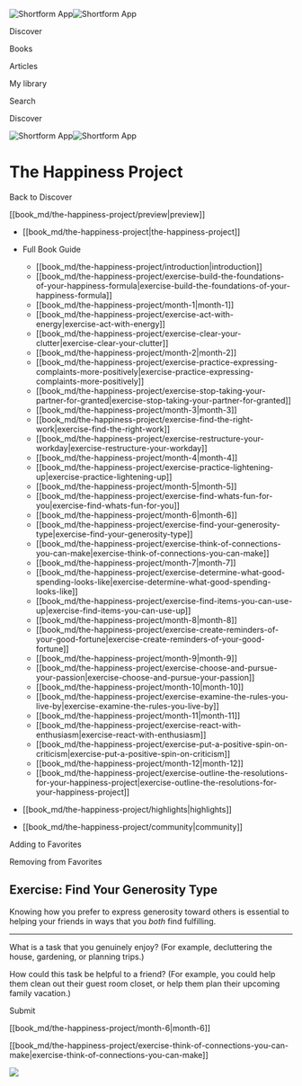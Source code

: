 ![Shortform App](/img/logo.36a2399e.svg)![Shortform App](/img/logo-dark.70c1b072.svg)

Discover

Books

Articles

My library

Search

Discover

![Shortform App](/img/logo.36a2399e.svg)![Shortform App](/img/logo-dark.70c1b072.svg)

# The Happiness Project

Back to Discover

[[book_md/the-happiness-project/preview|preview]]

  * [[book_md/the-happiness-project|the-happiness-project]]
  * Full Book Guide

    * [[book_md/the-happiness-project/introduction|introduction]]
    * [[book_md/the-happiness-project/exercise-build-the-foundations-of-your-happiness-formula|exercise-build-the-foundations-of-your-happiness-formula]]
    * [[book_md/the-happiness-project/month-1|month-1]]
    * [[book_md/the-happiness-project/exercise-act-with-energy|exercise-act-with-energy]]
    * [[book_md/the-happiness-project/exercise-clear-your-clutter|exercise-clear-your-clutter]]
    * [[book_md/the-happiness-project/month-2|month-2]]
    * [[book_md/the-happiness-project/exercise-practice-expressing-complaints-more-positively|exercise-practice-expressing-complaints-more-positively]]
    * [[book_md/the-happiness-project/exercise-stop-taking-your-partner-for-granted|exercise-stop-taking-your-partner-for-granted]]
    * [[book_md/the-happiness-project/month-3|month-3]]
    * [[book_md/the-happiness-project/exercise-find-the-right-work|exercise-find-the-right-work]]
    * [[book_md/the-happiness-project/exercise-restructure-your-workday|exercise-restructure-your-workday]]
    * [[book_md/the-happiness-project/month-4|month-4]]
    * [[book_md/the-happiness-project/exercise-practice-lightening-up|exercise-practice-lightening-up]]
    * [[book_md/the-happiness-project/month-5|month-5]]
    * [[book_md/the-happiness-project/exercise-find-whats-fun-for-you|exercise-find-whats-fun-for-you]]
    * [[book_md/the-happiness-project/month-6|month-6]]
    * [[book_md/the-happiness-project/exercise-find-your-generosity-type|exercise-find-your-generosity-type]]
    * [[book_md/the-happiness-project/exercise-think-of-connections-you-can-make|exercise-think-of-connections-you-can-make]]
    * [[book_md/the-happiness-project/month-7|month-7]]
    * [[book_md/the-happiness-project/exercise-determine-what-good-spending-looks-like|exercise-determine-what-good-spending-looks-like]]
    * [[book_md/the-happiness-project/exercise-find-items-you-can-use-up|exercise-find-items-you-can-use-up]]
    * [[book_md/the-happiness-project/month-8|month-8]]
    * [[book_md/the-happiness-project/exercise-create-reminders-of-your-good-fortune|exercise-create-reminders-of-your-good-fortune]]
    * [[book_md/the-happiness-project/month-9|month-9]]
    * [[book_md/the-happiness-project/exercise-choose-and-pursue-your-passion|exercise-choose-and-pursue-your-passion]]
    * [[book_md/the-happiness-project/month-10|month-10]]
    * [[book_md/the-happiness-project/exercise-examine-the-rules-you-live-by|exercise-examine-the-rules-you-live-by]]
    * [[book_md/the-happiness-project/month-11|month-11]]
    * [[book_md/the-happiness-project/exercise-react-with-enthusiasm|exercise-react-with-enthusiasm]]
    * [[book_md/the-happiness-project/exercise-put-a-positive-spin-on-criticism|exercise-put-a-positive-spin-on-criticism]]
    * [[book_md/the-happiness-project/month-12|month-12]]
    * [[book_md/the-happiness-project/exercise-outline-the-resolutions-for-your-happiness-project|exercise-outline-the-resolutions-for-your-happiness-project]]
  * [[book_md/the-happiness-project/highlights|highlights]]
  * [[book_md/the-happiness-project/community|community]]



Adding to Favorites 

Removing from Favorites 

## Exercise: Find Your Generosity Type

Knowing how you prefer to express generosity toward others is essential to helping your friends in ways that you _both_ find fulfilling.

* * *

What is a task that you genuinely enjoy? (For example, decluttering the house, gardening, or planning trips.)

How could this task be helpful to a friend? (For example, you could help them clean out their guest room closet, or help them plan their upcoming family vacation.)

Submit 

[[book_md/the-happiness-project/month-6|month-6]]

[[book_md/the-happiness-project/exercise-think-of-connections-you-can-make|exercise-think-of-connections-you-can-make]]

![](https://bat.bing.com/action/0?ti=56018282&Ver=2&mid=426b8c27-97fe-4510-b8d2-c31ab5493d65&sid=1711133063fa11eebdec89a8b8ae3bbc&vid=171147a063fa11eea7440fcfeb230d96&vids=0&msclkid=N&pi=0&lg=en-US&sw=800&sh=600&sc=24&nwd=1&tl=Shortform%20%7C%20Book&p=https%3A%2F%2Fwww.shortform.com%2Fapp%2Fbook%2Fthe-happiness-project%2Fexercise-find-your-generosity-type&r=&lt=400&evt=pageLoad&sv=1&rn=539764)
